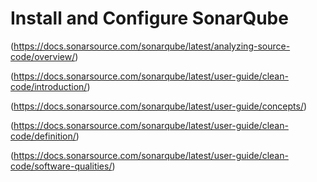 # Install and Configure SonarQube

(https://docs.sonarsource.com/sonarqube/latest/analyzing-source-code/overview/)

(https://docs.sonarsource.com/sonarqube/latest/user-guide/clean-code/introduction/)

(https://docs.sonarsource.com/sonarqube/latest/user-guide/concepts/)

(https://docs.sonarsource.com/sonarqube/latest/user-guide/clean-code/definition/)

(https://docs.sonarsource.com/sonarqube/latest/user-guide/clean-code/software-qualities/)

